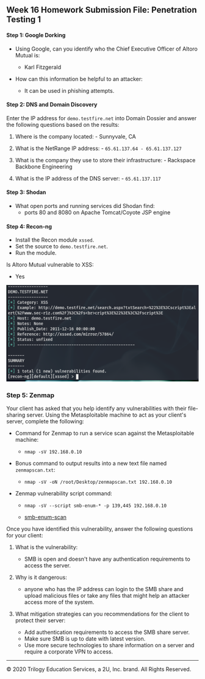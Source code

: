 ## Week 16 Homework Submission File: Penetration Testing 1

#### Step 1: Google Dorking


- Using Google, can you identify who the Chief Executive Officer of Altoro Mutual is:
  - Karl Fitzgerald

- How can this information be helpful to an attacker:
  - It can be used in phishing attempts.


#### Step 2: DNS and Domain Discovery

Enter the IP address for `demo.testfire.net` into Domain Dossier and answer the following questions based on the results:

  1. Where is the company located:
    - Sunnyvale, CA

  2. What is the NetRange IP address:
    - `65.61.137.64 - 65.61.137.127`

  3. What is the company they use to store their infrastructure:
    - Rackspace Backbone Engineering

  4. What is the IP address of the DNS server:
    - `65.61.137.117`

#### Step 3: Shodan

- What open ports and running services did Shodan find:
  - ports 80 and 8080 on Apache Tomcat/Coyote JSP engine

#### Step 4: Recon-ng

- Install the Recon module `xssed`.
- Set the source to `demo.testfire.net`.
- Run the module.

Is Altoro Mutual vulnerable to XSS:
  - Yes

  ![XSSED results](Images/HW_16_XSSED_vuln.png)

### Step 5: Zenmap

Your client has asked that you help identify any vulnerabilities with their file-sharing server. Using the Metasploitable machine to act as your client's server, complete the following:

- Command for Zenmap to run a service scan against the Metasploitable machine:
  - `nmap -sV 192.168.0.10`

- Bonus command to output results into a new text file named `zenmapscan.txt`:
  - `nmap -sV -oN /root/Desktop/zenmapscan.txt 192.168.0.10`

- Zenmap vulnerability script command:
  - `nmap -sV --script smb-enum-* -p 139,445 192.168.0.10`

  - [smb-enum-scan](Scans/nmap-smb-enum-scan.txt)

Once you have identified this vulnerability, answer the following questions for your client:
  1. What is the vulnerability:
      - SMB is open and doesn't have any authentication requirements to access the server.

  2. Why is it dangerous:
      - anyone who has the IP address can login to the SMB share and upload malicious files or take any files that might help an attacker access more of the system.

  3. What mitigation strategies can you recommendations for the client to protect their server:
      - Add authentication requirements to access the SMB share server.
      - Make sure SMB is up to date with latest version.
      - Use more secure technologies to share information on a server and require a corporate VPN to access.

---
© 2020 Trilogy Education Services, a 2U, Inc. brand. All Rights Reserved.  
